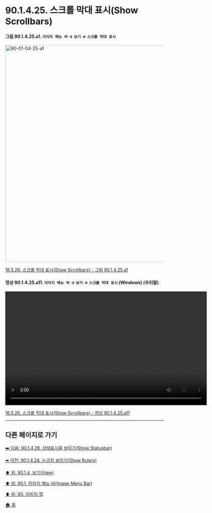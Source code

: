 # 90.1.4.25. 스크롤 막대 표시(Show Scrollbars)

<a id="90-01-04-25-a1"></a>

#### 그림 90.1.4.25.a1. `이미지 메뉴 바` → `보기` → `스크롤 막대 표시`
<img width="940" height="687" alt="90-01-04-25-a1" src="https://github.com/user-attachments/assets/c76e6e0c-e37d-4330-9da3-1e6a18f51d47" />

[16.5.26. 스크롤 막대 표시(Show Scrollbars) - 그림 90.1.4.25.a1](./16-05-26-show_scrollbars.md#90-01-04-25-a1)

<a id="90-01-04-25-a11"></a>

#### 영상 90.1.4.25.a11. `이미지 메뉴 바` → `보기` → `스크롤 막대 표시` (Windows) (우리말)
<video controls="controls" width="640" height="360" src="https://github.com/user-attachments/assets/f598d80d-4e84-4bc5-97fc-51532a9255f0"></video>

[16.5.26. 스크롤 막대 표시(Show Scrollbars) - 영상 90.1.4.25.a11](./16-05-26-show_scrollbars.md#90-01-04-25-a11)

***

## 다른 페이지로 가기

[➡️ 다음: 90.1.4.26. 상태표시줄 보이기(Show Statusbar)](./90-01-04-26-show_statusbar.md)

[⬅️ 이전: 90.1.4.24. 눈금자 보이기(Show Rulers)](./90-01-04-24-show_rulers.md)

[⬆️ 위: 90.1.4. 보기(View)](./90-01-04-00-view.md)

[⬆️ 위: 90.1. 이미지 메뉴 바(Image Menu Bar)](./90-01-00-image-menu-bar.md)

[⬆️ 위: 90. 이미지 맵](./90-00-image-map.md)

[🏠 홈](./00-home.md)
